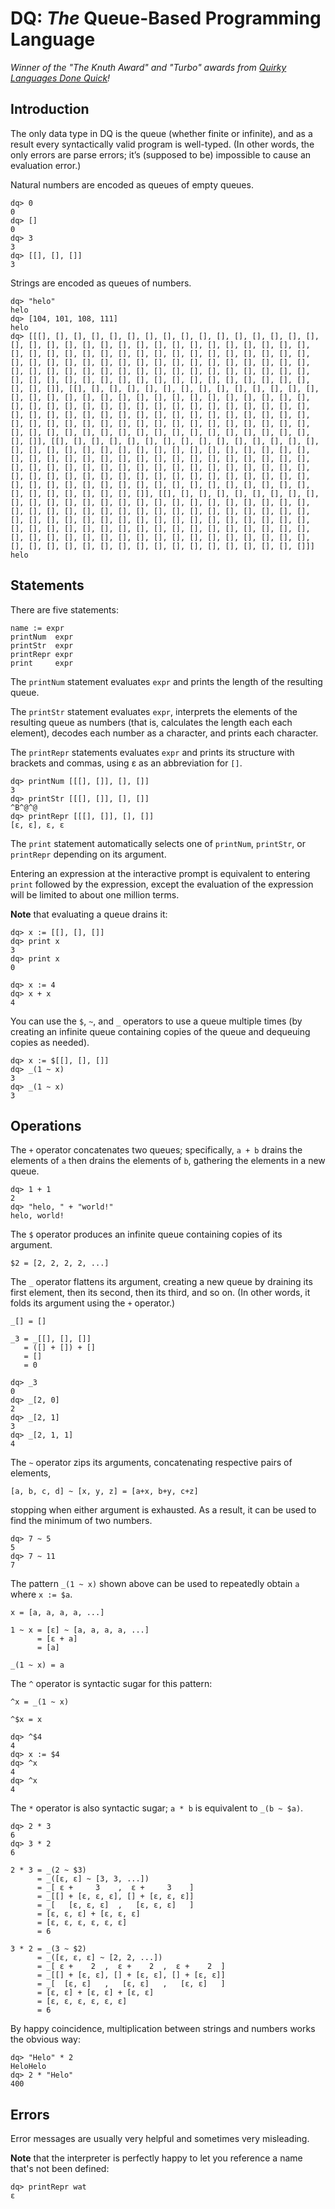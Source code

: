# DQ: *The* Queue-Based Programming Language

_Winner of the "The Knuth Award" and "Turbo" awards from [Quirky Languages Done
 Quick](https://quirkylanguages.com/)!_

## Introduction

The only data type in DQ is the queue (whether finite or infinite), and as a
result every syntactically valid program is well-typed. (In other words, the
only errors are parse errors; it’s (supposed to be) impossible to cause an
evaluation error.)

Natural numbers are encoded as queues of empty queues.
```
dq> 0
0
dq> []
0
dq> 3
3
dq> [[], [], []]
3
```

Strings are encoded as queues of numbers.
```
dq> "helo"
helo
dq> [104, 101, 108, 111]
helo
dq> [[[], [], [], [], [], [], [], [], [], [], [], [], [], [], [], [], [], [], [], [], [], [], [], [], [], [], [], [], [], [], [], [], [], [], [], [], [], [], [], [], [], [], [], [], [], [], [], [], [], [], [], [], [], [], [], [], [], [], [], [], [], [], [], [], [], [], [], [], [], [], [], [], [], [], [], [], [], [], [], [], [], [], [], [], [], [], [], [], [], [], [], [], [], [], [], [], [], [], [], [], [], [], [], []], [[], [], [], [], [], [], [], [], [], [], [], [], [], [], [], [], [], [], [], [], [], [], [], [], [], [], [], [], [], [], [], [], [], [], [], [], [], [], [], [], [], [], [], [], [], [], [], [], [], [], [], [], [], [], [], [], [], [], [], [], [], [], [], [], [], [], [], [], [], [], [], [], [], [], [], [], [], [], [], [], [], [], [], [], [], [], [], [], [], [], [], [], [], [], [], [], [], [], [], [], []], [[], [], [], [], [], [], [], [], [], [], [], [], [], [], [], [], [], [], [], [], [], [], [], [], [], [], [], [], [], [], [], [], [], [], [], [], [], [], [], [], [], [], [], [], [], [], [], [], [], [], [], [], [], [], [], [], [], [], [], [], [], [], [], [], [], [], [], [], [], [], [], [], [], [], [], [], [], [], [], [], [], [], [], [], [], [], [], [], [], [], [], [], [], [], [], [], [], [], [], [], [], [], [], [], [], [], [], []], [[], [], [], [], [], [], [], [], [], [], [], [], [], [], [], [], [], [], [], [], [], [], [], [], [], [], [], [], [], [], [], [], [], [], [], [], [], [], [], [], [], [], [], [], [], [], [], [], [], [], [], [], [], [], [], [], [], [], [], [], [], [], [], [], [], [], [], [], [], [], [], [], [], [], [], [], [], [], [], [], [], [], [], [], [], [], [], [], [], [], [], [], [], [], [], [], [], [], [], [], [], [], [], [], [], [], [], [], [], [], []]]
helo
```

## Statements

There are five statements:
```
name := expr
printNum  expr
printStr  expr
printRepr expr
print     expr
```

The `printNum` statement evaluates `expr` and prints the length of the resulting
queue.

The `printStr` statement evaluates `expr`, interprets the elements of the
resulting queue as numbers (that is, calculates the length each each element),
decodes each number as a character, and prints each character.

The `printRepr` statements evaluates `expr` and prints its structure with
brackets and commas, using ε as an abbreviation for `[]`.

```
dq> printNum [[[], []], [], []]
3
dq> printStr [[[], []], [], []]
^B^@^@
dq> printRepr [[[], []], [], []]
[ε, ε], ε, ε
```

The `print` statement automatically selects one of `printNum`, `printStr`, or
`printRepr` depending on its argument.

Entering an expression at the interactive prompt is equivalent to entering
`print` followed by the expression, except the evaluation of the expression
will be limited to about one million terms.

**Note** that evaluating a queue drains it:
```
dq> x := [[], [], []]
dq> print x
3
dq> print x
0
```
```
dq> x := 4
dq> x + x
4
```
You can use the `$`, `~`, and `_` operators to use a queue multiple times
(by creating an infinite queue containing copies of the queue and dequeuing
copies as needed).
```
dq> x := $[[], [], []]
dq> _(1 ~ x)
3
dq> _(1 ~ x)
3
```

## Operations

The `+` operator concatenates two queues; specifically, `a + b` drains the
elements of `a` then drains the elements of `b`, gathering the elements in
a new queue.
```
dq> 1 + 1
2
dq> "helo, " + "world!"
helo, world!
```

The `$` operator produces an infinite queue containing copies of its argument.
```
$2 = [2, 2, 2, 2, ...]
```

The `_` operator flattens its argument, creating a new queue by draining its
first element, then its second, then its third, and so on. (In other words, it
folds its argument using the `+` operator.)
```
_[] = []
```
```
_3 = _[[], [], []]
   = ([] + []) + []
   = []
   = 0
```
```
dq> _3
0
dq> _[2, 0]
2
dq> _[2, 1]
3
dq> _[2, 1, 1]
4
```

The `~` operator zips its arguments, concatenating respective pairs of elements,
```
[a, b, c, d] ~ [x, y, z] = [a+x, b+y, c+z]
```
stopping when either argument is exhausted. As a result, it can be used to find
the minimum of two numbers.
```
dq> 7 ~ 5
5
dq> 7 ~ 11
7
```

The pattern `_(1 ~ x)` shown above can be used to repeatedly obtain `a` where
`x := $a`.
```
x = [a, a, a, a, ...]

1 ~ x = [ε] ~ [a, a, a, a, ...]
      = [ε + a]
      = [a]

_(1 ~ x) = a
```

The `^` operator is syntactic sugar for this pattern:
```
^x = _(1 ~ x)

^$x = x
```
```
dq> ^$4
4
dq> x := $4
dq> ^x
4
dq> ^x
4
```

The `*` operator is also syntactic sugar; `a * b` is equivalent to `_(b ~ $a)`.
```
dq> 2 * 3
6
dq> 3 * 2
6
```
```
2 * 3 = _(2 ~ $3)
      = _([ε, ε] ~ [3, 3, ...])
      = _[ ε +     3    ,  ε +     3    ]
      = _[[] + [ε, ε, ε], [] + [ε, ε, ε]]
      = _[   [ε, ε, ε]  ,   [ε, ε, ε]   ]
      = [ε, ε, ε] + [ε, ε, ε]
      = [ε, ε, ε, ε, ε, ε]
      = 6

3 * 2 = _(3 ~ $2)
      = _([ε, ε, ε] ~ [2, 2, ...])
      = _[ ε +    2  ,  ε +    2  ,  ε +    2  ]
      = _[[] + [ε, ε], [] + [ε, ε], [] + [ε, ε]]
      = _[  [ε, ε]   ,   [ε, ε]   ,   [ε, ε]   ]
      = [ε, ε] + [ε, ε] + [ε, ε]
      = [ε, ε, ε, ε, ε, ε]
      = 6
```
By happy coincidence, multiplication between strings and numbers works the
obvious way:
```
dq> "Helo" * 2
HeloHelo
dq> 2 * "Helo"
400
```

## Errors

Error messages are usually very helpful and sometimes very misleading.

**Note** that the interpreter is perfectly happy to let you reference a name
that's not been defined:
```
dq> printRepr wat
ε
```
